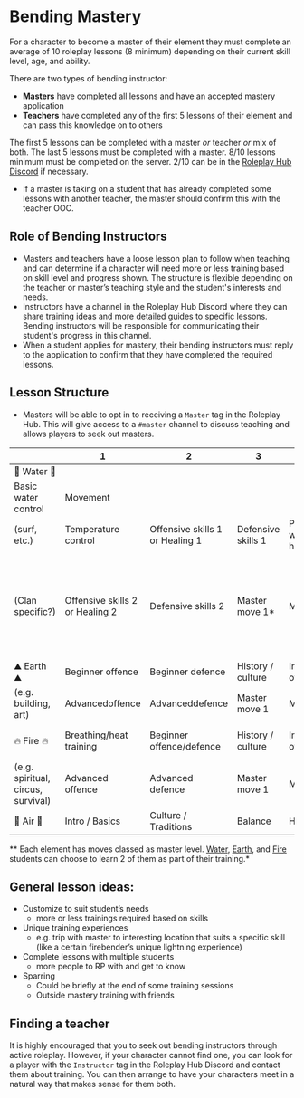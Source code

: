 # Bending Mastery

For a character to become a master of their element they must complete an average of 10 roleplay lessons (8 minimum) depending on their current skill level, age, and ability. 

There are two types of bending instructor:

- **Masters** have completed all lessons and have an accepted mastery application
- **Teachers** have completed any of the first 5 lessons of their element and can pass this knowledge on to others

The first 5 lessons can be completed with a master *or* teacher *or* mix of both. The last 5 lessons must be completed with a master. 8/10 lessons minimum must be completed on the server. 2/10 can be in the [Roleplay Hub Discord](https://discord.gg/tjqX25pH37) if necessary.

- If a master is taking on a student that has already completed some lessons with another teacher, the master should confirm this with the teacher OOC.

## Role of Bending Instructors

- Masters and teachers have a loose lesson plan to follow when teaching and can determine if a character will need more or less training based on skill level and progress shown. The structure is flexible depending on the teacher or master’s teaching style and the student's interests and needs. 
- Instructors have a channel in the Roleplay Hub Discord where they can share training ideas and more detailed guides to specific lessons. Bending instructors will be responsible for communicating their student's progress in this channel. 
- When a student applies for mastery, their bending instructors must reply to the application to confirm that they have completed the required lessons.

## Lesson Structure

- Masters will be able to opt in to receiving a `Master` tag in the Roleplay Hub. This will give access to a `#master` channel to discuss teaching and allows players to seek out masters.

|  | 1 | 2 | 3 | 4 | 5 | 6 | 7 | 8 | 9 | 10 | Notes |
| --- | --- | --- | --- | --- | --- | --- | --- | --- | --- | --- | --- |
| 🌊 Water 🌊
 | Basic water control | Movement
(surf, etc.) | Temperature control | Offensive skills 1 or Healing 1 | Defensive skills 1 | Practical waterbending or history/culture
(Clan specific?) | Offensive skills 2 or Healing 2 | Defensive skills 2 | Master move 1* | Master move 2 | Allows for integrated healing path, student can choose healing instead of offensive |
| ⛰️ Earth ⛰️ | Beginner offence | Beginner defence | History / culture | Intermediate offence | Intermediate defence | Practical earthbending
(e.g. building, art) | Advancedoffence | Advanceddefence | Master move 1 | Master move 2 |  |
| 🔥 Fire 🔥 | Breathing/heat training | Beginner offence/defence | History / culture | Intermediate offence/defence | Energy, Drive, and Control | Practical firebending
(e.g. spiritual, circus, survival) | Advanced offence | Advanced defence | Master move 1 | Master move 2 |  |
| 💨 Air 💨 | Intro / Basics | Culture / Traditions | Balance | History | Spiritual | Offensive | Defensive | Meditation | Sparring  | Advanced | Final Test |

** Each element has moves classed as master level. [Water](https://avatar.fandom.com/wiki/Waterbending#Waterbending_master_level), [Earth](https://avatar.fandom.com/wiki/Earthbending#Earthbending_master_level), and [Fire](https://avatar.fandom.com/wiki/Firebending#Firebending_master_level) students can choose to learn 2 of them as part of their training.*

## General lesson ideas:
- Customize to suit student’s needs
    - more or less trainings required based on skills
- Unique training experiences
    - e.g. trip with master to interesting location that suits a specific skill (like a certain firebender’s unique lightning experience)
- Complete lessons with multiple students
    - more people to RP with and get to know
- Sparring
    - Could be briefly at the end of some training sessions
    - Outside mastery training with friends

## Finding a teacher
It is highly encouraged that you to seek out bending instructors through active roleplay. However, if your character cannot find one, you can look for a player with the `Instructor` tag in the Roleplay Hub Discord and contact them about training. You can then arrange to have your characters meet in a natural way that makes sense for them both.